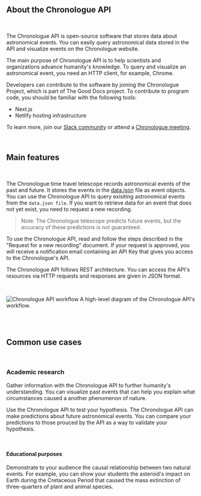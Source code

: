 
## About the Chronologue API
<br>

The Chronologue API is open-source software that stores data about astronomical events. You can easily query astronomical data stored in the API and visualize events on the Chronologue website. 

The main purpose of Chronologue API is to help scientists and organizations advance humanity's knowledge. To query and visualize an astronomical event, you need an HTTP client, for example, Chrome. 

Developers can contribute to the software by joining the Chronologue Project, which is part of The Good Docs project. To contribute to program code, you should be familiar with the following tools:

- Next.js
- Netlify hosting infrastructure

To learn more, join our [Slack community](https://thegooddocs.slack.com/) or attend a [Chronologue meeting](https://thegooddocsproject.dev/community/). 

<br>

## Main features
<br>

The Chronologue time travel telescope records astronomical events of the past and future. It stores the events in the [data.json](https://github.com/thegooddocsproject/chronologue/blob/main/data/data.json) file as event objects. You can use the Chronologue API to query exisiting astronomical events from the `data.json file`. 
If you want to retrieve data for an event that does not yet exist, you need to request a new recording. 

> Note: The Chronologue telescope predicts future events, but the accuracy of these predictions is not guaranteed. 

To use the Chronologue API, read and follow the steps described in the "Request for a new recording" document. If your request is approved, you will receive a notification email containing an API Key that gives you access to the Chronologue's API. 

The Chronologue API follows REST architecture. You can access the API's resources via HTTP requests and responses are given in JSON format. 


<br>


 
![Chronologue API workflow]([https://drive.google.com/drive/u/0/folders/14g-_MmJNaUcYEs6nGl15Er5_Yj9JsCLS](https://drive.google.com/file/d/1QbjvwEExwCyPqTe0YeRo65lyi5g3pfo5/view?usp=sharing))
A high-level diagram of the Chronologue API's workflow. 



<br>
<br>

## Common use cases
<br>

### Academic research 

Gather information with the Chronologue API to further humanity's understanding. You can visualize past events that can help you explain what circumstances caused a another phenomenon of nature. 
 
Use the Chronologue API to test your hypothesis. The Chronologue API can make predictions about future astronomical events. You can compare your predictions to those prouced by the API as a way to validate your hypothesis. 

<br>

#### Educational purposes

Demonstrate to your audience the causal relationship between two natural events. For example, you can show your students the asteroid's impact on Earth during the Cretaceous Period that caused the mass extinction of three-quarters of plant and animal species. 
